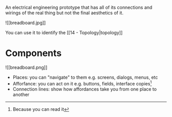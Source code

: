 An electrical engineering prototype that has all of its connections and wirings of the real thing but not the final aesthetics of it.

![[breadboard.jpg]]

You can use it to identify the [[14 - Topology|topology]] 

# Components

![[breadboard.png]]

- Places: you can "navigate" to them e.g. screens, dialogs, menus, etc
- Afforfance: you can act on it e.g. buttons, fields, interface copies[^1]
- Connection lines: show how affordances take you from one place to another

[^1]: Because you can read it